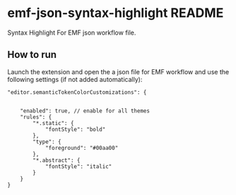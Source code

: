 # emf-json-syntax-highlight README

Syntax Highlight For EMF json workflow file.

## How to run

Launch the extension and open the a json file for EMF workflow and use the following settings (if not added automatically):

```jsonc
"editor.semanticTokenColorCustomizations": {


	"enabled": true, // enable for all themes
	"rules": {
		"*.static": {
			"fontStyle": "bold"
		},
		"type": {
			"foreground": "#00aa00"
		},
		"*.abstract": {
			"fontStyle": "italic"
		}
	}
}
```
